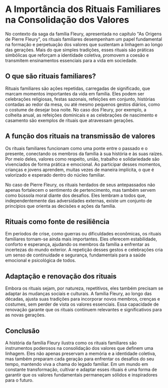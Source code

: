 # A Importância dos Rituais Familiares na Consolidação dos Valores

No contexto da saga da família Fleury, apresentada no capítulo "As Origens de Pierre Fleury", os rituais familiares desempenham um papel fundamental na formação e perpetuação dos valores que sustentam a linhagem ao longo das gerações. Mais do que simples tradições, esses rituais são práticas simbólicas que reforçam a identidade coletiva, promovem a coesão e transmitem ensinamentos essenciais para a vida em sociedade.

## O que são rituais familiares?

Rituais familiares são ações repetidas, carregadas de significado, que marcam momentos importantes da vida em família. Eles podem ser celebrações religiosas, festas sazonais, refeições em conjunto, histórias contadas ao redor da mesa, ou até mesmo pequenos gestos diários, como o costume de desejar boa noite. No caso dos Fleury, por exemplo, a colheita anual, as refeições dominicais e as celebrações de nascimento e casamento são exemplos de rituais que atravessam gerações.

## A função dos rituais na transmissão de valores

Os rituais familiares funcionam como uma ponte entre o passado e o presente, conectando os membros da família à sua história e às suas raízes. Por meio deles, valores como respeito, união, trabalho e solidariedade são vivenciados de forma prática e emocional. Ao participar desses momentos, crianças e jovens aprendem, muitas vezes de maneira implícita, o que é valorizado e esperado dentro do núcleo familiar.

No caso de Pierre Fleury, os rituais herdados de seus antepassados não apenas fortalecem o sentimento de pertencimento, mas também servem como bússola moral diante dos desafios. Eles lembram a todos que, independentemente das adversidades externas, existe um conjunto de princípios que orienta as decisões e ações da família.

## Rituais como fonte de resiliência

Em períodos de crise, como guerras ou dificuldades econômicas, os rituais familiares tornam-se ainda mais importantes. Eles oferecem estabilidade, conforto e esperança, ajudando os membros da família a enfrentar as incertezas do mundo exterior. A repetição desses gestos e celebrações cria um senso de continuidade e segurança, fundamentais para a saúde emocional e psicológica de todos.

## Adaptação e renovação dos rituais

Embora os rituais sejam, por natureza, repetitivos, eles também precisam se adaptar às mudanças sociais e culturais. A família Fleury, ao longo das décadas, ajusta suas tradições para incorporar novos membros, crenças e costumes, sem perder de vista os valores essenciais. Essa capacidade de renovação garante que os rituais continuem relevantes e significativos para as novas gerações.

## Conclusão

A história da família Fleury ilustra como os rituais familiares são instrumentos poderosos na consolidação dos valores que definem uma linhagem. Eles não apenas preservam a memória e a identidade coletiva, mas também preparam cada geração para enfrentar os desafios do seu tempo, mantendo viva a chama do legado familiar. Em um mundo em constante transformação, cultivar e adaptar esses rituais é uma forma de garantir que os valores fundamentais permaneçam sólidos e inspiradores para o futuro.